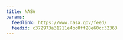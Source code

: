 ```yaml
---
title: NASA
params:
  feedlink: https://www.nasa.gov/feed/
  feedid: c372973a31211e4bc0ff28e60cc32363
---
```

